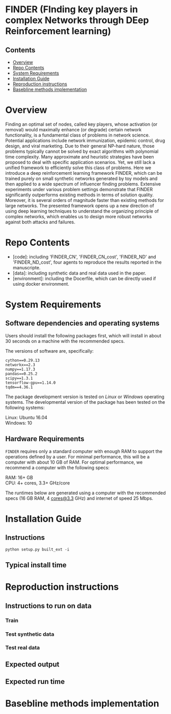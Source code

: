 # FINDER (FInding key players in complex Networks through DEep Reinforcement learning)


## Contents

- [Overview](#overview)
- [Repo Contents](#repo-contents)
- [System Requirements](#system-requirements)
- [Installation Guide](#installation-guide)
- [Reproduction instructions](#demo)
- [Basebline methods implementation](#results)

# Overview

Finding an optimal set of nodes, called key players, whose activation (or removal) would maximally enhance (or degrade) certain network functionality, is a fundamental class of problems in network science. Potential applications include network immunization, epidemic control, drug design, and viral marketing. Due to their general NP-hard nature, those problems typically cannot be solved by exact algorithms with polynomial time complexity. Many approximate and heuristic strategies have been proposed to deal with specific application scenarios. Yet, we still lack a unified framework to efficiently solve this class of problems. Here we introduce a deep reinforcement learning framework FINDER, which can be trained purely on small synthetic networks generated by toy models and then applied to a wide spectrum of influencer finding problems. Extensive experiments under various problem settings demonstrate that FINDER significantly outperforms existing methods in terms of solution quality. Moreover, it is several orders of magnitude faster than existing methods for large networks. The presented framework opens up a new direction of using deep learning techniques to understand the organizing principle of complex networks, which enables us to design more robust networks against both attacks and failures. 

# Repo Contents

- [code]: including 'FINDER_CN', 'FINDER_CN_cost', 'FINDER_ND' and 'FINDER_ND_cost', four agents to reproduce the results reported in the manuscripte. 
- [data]: including synthetic data and real data used in the paper.
- [environment]: including the Docerfile, which can be directly used if using docker environment.



# System Requirements

## Software dependencies and operating systems

Users should install the following packages first, which will install in about 30 seconds on a machine with the recommended specs.

The versions of software are, specifically:
```
cython==0.29.13 
networkx==2.3 
numpy==1.17.3 
pandas==0.25.2 
scipy==1.3.1 
tensorflow-gpu==1.14.0 
tqdm==4.36.1
```

The package development version is tested on *Linux* or *Windows* operating systems. The developmental version of the package has been tested on the following systems:

Linux: Ubuntu 16.04  
Windows:  10

## Hardware Requirements

`FINDER` requires only a standard computer with enough RAM to support the operations defined by a user. For minimal performance, this will be a computer with about 10 GB of RAM. For optimal performance, we recommend a computer with the following specs:

RAM: 16+ GB  
CPU: 4+ cores, 3.3+ GHz/core

The runtimes below are generated using a computer with the recommended specs (16 GB RAM, 4 cores@3.3 GHz) and internet of speed 25 Mbps.


# Installation Guide

## Instructions

```
python setup.py built_ext -i
```

## Typical install time


# Reproduction instructions

## Instructions to run on data

### Train

### Test synthetic data

### Test real data


## Expected output

## Expected run time



# Basebline methods implementation

